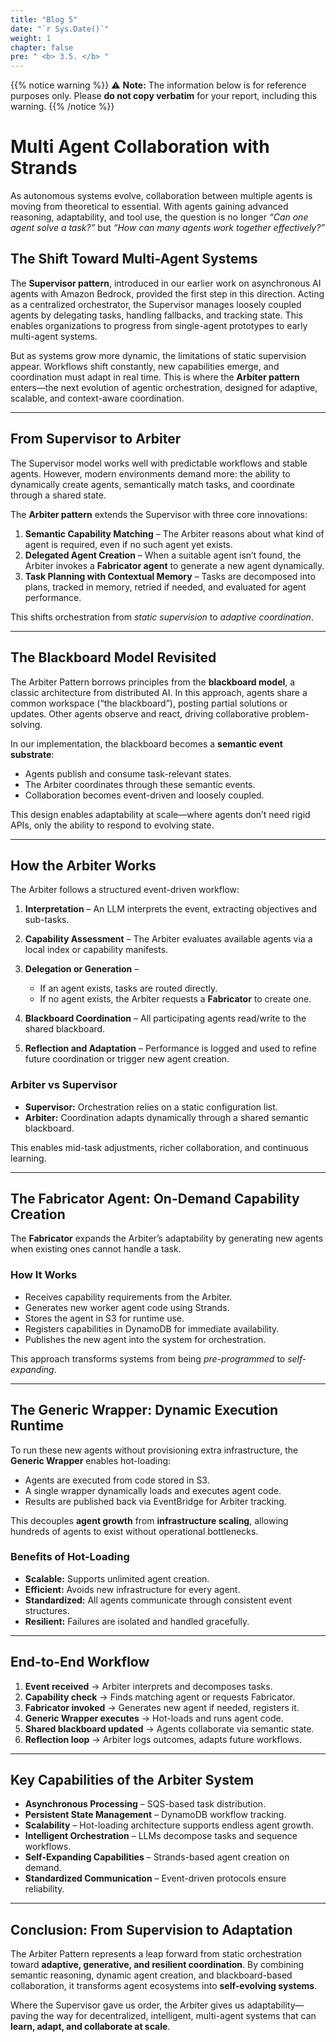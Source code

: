 ```yaml
---
title: "Blog 5"
date: "`r Sys.Date()`"
weight: 1
chapter: false
pre: " <b> 3.5. </b> "
---
```

{{% notice warning %}}
⚠️ **Note:** The information below is for reference purposes only. Please **do not copy verbatim** for your report, including this warning.
{{% /notice %}}

# Multi Agent Collaboration with Strands
As autonomous systems evolve, collaboration between multiple agents is moving from theoretical to essential. With agents gaining advanced reasoning, adaptability, and tool use, the question is no longer *“Can one agent solve a task?”* but *“How can many agents work together effectively?”*

## The Shift Toward Multi-Agent Systems



The **Supervisor pattern**, introduced in our earlier work on asynchronous AI agents with Amazon Bedrock, provided the first step in this direction. Acting as a centralized orchestrator, the Supervisor manages loosely coupled agents by delegating tasks, handling fallbacks, and tracking state. This enables organizations to progress from single-agent prototypes to early multi-agent systems.

But as systems grow more dynamic, the limitations of static supervision appear. Workflows shift constantly, new capabilities emerge, and coordination must adapt in real time. This is where the **Arbiter pattern** enters—the next evolution of agentic orchestration, designed for adaptive, scalable, and context-aware coordination.

---

## From Supervisor to Arbiter

The Supervisor model works well with predictable workflows and stable agents. However, modern environments demand more: the ability to dynamically create agents, semantically match tasks, and coordinate through a shared state.

The **Arbiter pattern** extends the Supervisor with three core innovations:

1. **Semantic Capability Matching** – The Arbiter reasons about what kind of agent is required, even if no such agent yet exists.
2. **Delegated Agent Creation** – When a suitable agent isn’t found, the Arbiter invokes a **Fabricator agent** to generate a new agent dynamically.
3. **Task Planning with Contextual Memory** – Tasks are decomposed into plans, tracked in memory, retried if needed, and evaluated for agent performance.

This shifts orchestration from *static supervision* to *adaptive coordination*.

---

## The Blackboard Model Revisited

The Arbiter Pattern borrows principles from the **blackboard model**, a classic architecture from distributed AI. In this approach, agents share a common workspace (“the blackboard”), posting partial solutions or updates. Other agents observe and react, driving collaborative problem-solving.

In our implementation, the blackboard becomes a **semantic event substrate**:

* Agents publish and consume task-relevant states.
* The Arbiter coordinates through these semantic events.
* Collaboration becomes event-driven and loosely coupled.

This design enables adaptability at scale—where agents don’t need rigid APIs, only the ability to respond to evolving state.

---

## How the Arbiter Works

The Arbiter follows a structured event-driven workflow:

1. **Interpretation** – An LLM interprets the event, extracting objectives and sub-tasks.
2. **Capability Assessment** – The Arbiter evaluates available agents via a local index or capability manifests.
3. **Delegation or Generation** –

   * If an agent exists, tasks are routed directly.
   * If no agent exists, the Arbiter requests a **Fabricator** to create one.
4. **Blackboard Coordination** – All participating agents read/write to the shared blackboard.
5. **Reflection and Adaptation** – Performance is logged and used to refine future coordination or trigger new agent creation.

### Arbiter vs Supervisor

* **Supervisor:** Orchestration relies on a static configuration list.
* **Arbiter:** Coordination adapts dynamically through a shared semantic blackboard.

This enables mid-task adjustments, richer collaboration, and continuous learning.

---

## The Fabricator Agent: On-Demand Capability Creation

The **Fabricator** expands the Arbiter’s adaptability by generating new agents when existing ones cannot handle a task.

### How It Works

* Receives capability requirements from the Arbiter.
* Generates new worker agent code using Strands.
* Stores the agent in S3 for runtime use.
* Registers capabilities in DynamoDB for immediate availability.
* Publishes the new agent into the system for orchestration.

This approach transforms systems from being *pre-programmed* to *self-expanding*.

---

## The Generic Wrapper: Dynamic Execution Runtime

To run these new agents without provisioning extra infrastructure, the **Generic Wrapper** enables hot-loading:

* Agents are executed from code stored in S3.
* A single wrapper dynamically loads and executes agent code.
* Results are published back via EventBridge for Arbiter tracking.

This decouples **agent growth** from **infrastructure scaling**, allowing hundreds of agents to exist without operational bottlenecks.

### Benefits of Hot-Loading

* **Scalable:** Supports unlimited agent creation.
* **Efficient:** Avoids new infrastructure for every agent.
* **Standardized:** All agents communicate through consistent event structures.
* **Resilient:** Failures are isolated and handled gracefully.

---

## End-to-End Workflow

1. **Event received** → Arbiter interprets and decomposes tasks.
2. **Capability check** → Finds matching agent or requests Fabricator.
3. **Fabricator invoked** → Generates new agent if needed, registers it.
4. **Generic Wrapper executes** → Hot-loads and runs agent code.
5. **Shared blackboard updated** → Agents collaborate via semantic state.
6. **Reflection loop** → Arbiter logs outcomes, adapts future workflows.

---

## Key Capabilities of the Arbiter System

* **Asynchronous Processing** – SQS-based task distribution.
* **Persistent State Management** – DynamoDB workflow tracking.
* **Scalability** – Hot-loading architecture supports endless agent growth.
* **Intelligent Orchestration** – LLMs decompose tasks and sequence workflows.
* **Self-Expanding Capabilities** – Strands-based agent creation on demand.
* **Standardized Communication** – Event-driven protocols ensure reliability.

---

## Conclusion: From Supervision to Adaptation

The Arbiter Pattern represents a leap forward from static orchestration toward **adaptive, generative, and resilient coordination**. By combining semantic reasoning, dynamic agent creation, and blackboard-based collaboration, it transforms agent ecosystems into **self-evolving systems**.

Where the Supervisor gave us order, the Arbiter gives us adaptability—paving the way for decentralized, intelligent, multi-agent systems that can **learn, adapt, and collaborate at scale**.
